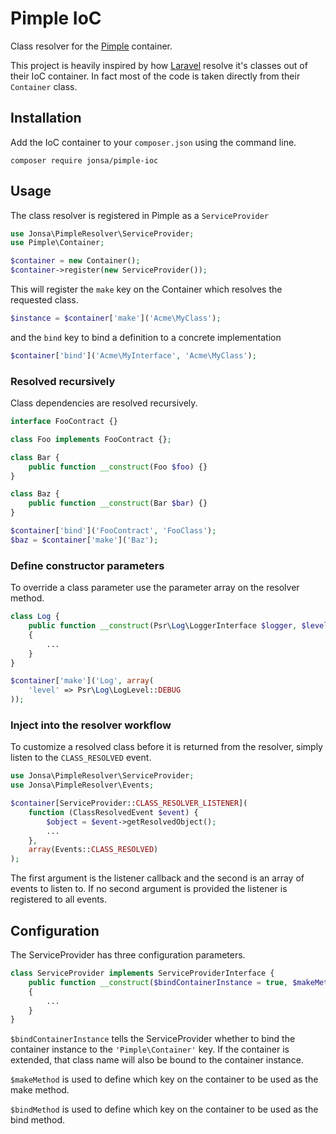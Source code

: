 # Pimple IoC
Class resolver for the [Pimple](http://pimple.sensiolabs.org/) container.

This project is heavily inspired by how [Laravel](http://laravel.com/) resolve it's classes out of their IoC container. In fact most of the code is taken directly from their ```Container``` class.

## Installation
Add the IoC container to your ```composer.json``` using the command line.
```
composer require jonsa/pimple-ioc
```

## Usage
The class resolver is registered in Pimple as a ```ServiceProvider```
```php
use Jonsa\PimpleResolver\ServiceProvider;
use Pimple\Container;

$container = new Container();
$container->register(new ServiceProvider());
```

This will register the ```make``` key on the Container which resolves the requested class.
```php
$instance = $container['make']('Acme\MyClass');
```

and the ```bind``` key to bind a definition to a concrete implementation
```php
$container['bind']('Acme\MyInterface', 'Acme\MyClass');
```

### Resolved recursively
Class dependencies are resolved recursively.
```php
interface FooContract {}

class Foo implements FooContract {};

class Bar {
    public function __construct(Foo $foo) {}
}

class Baz {
    public function __construct(Bar $bar) {}
}

$container['bind']('FooContract', 'FooClass');
$baz = $container['make']('Baz');
```

### Define constructor parameters
To override a class parameter use the parameter array on the resolver method.
```php
class Log {
    public function __construct(Psr\Log\LoggerInterface $logger, $level = Psr\Log\LogLevel::WARNING)
    {
        ...
    }
}

$container['make']('Log', array(
    'level' => Psr\Log\LogLevel::DEBUG
));
```

### Inject into the resolver workflow
To customize a resolved class before it is returned from the resolver, simply listen to the ```CLASS_RESOLVED``` event.
```php
use Jonsa\PimpleResolver\ServiceProvider;
use Jonsa\PimpleResolver\Events;

$container[ServiceProvider::CLASS_RESOLVER_LISTENER](
    function (ClassResolvedEvent $event) {
        $object = $event->getResolvedObject();
        ...
    },
    array(Events::CLASS_RESOLVED)
);
```

The first argument is the listener callback and the second is an array of events to listen to. If no second argument is provided the listener is registered to all events.

## Configuration
The ServiceProvider has three configuration parameters.
```php
class ServiceProvider implements ServiceProviderInterface {
    public function __construct($bindContainerInstance = true, $makeMethod = 'make', $bindMethod = 'bind')
    {
        ...
    }
}
```

```$bindContainerInstance``` tells the ServiceProvider whether to bind the container instance to the ```'Pimple\Container'``` key. If the container is extended, that class name will also be bound to the container instance.

```$makeMethod``` is used to define which key on the container to be used as the make method.

```$bindMethod``` is used to define which key on the container to be used as the bind method.